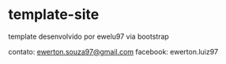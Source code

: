 # template-site

template desenvolvido por ewelu97 via bootstrap

contato: ewerton.souza97@gmail.com
facebook: ewerton.luiz97
